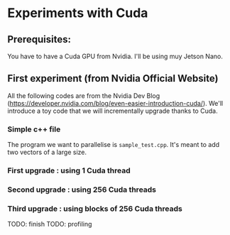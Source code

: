 # Experiments with Cuda

## Prerequisites:
You have to have a Cuda GPU from Nvidia. I'll be using muy Jetson Nano.

## First experiment (from Nvidia Official Website)

All the following codes are from the Nvidia Dev Blog (https://developer.nvidia.com/blog/even-easier-introduction-cuda/).
We'll introduce a toy code that we will incrementally upgrade thanks to Cuda.


### Simple c++ file
The program we want to parallelise is `sample_test.cpp`. It's meant to add two vectors of a large size.

### First upgrade : using 1 Cuda thread

### Second upgrade : using 256 Cuda threads

### Third upgrade : using blocks of 256 Cuda threads

TODO: finish
TODO: profiling
